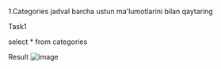 1.Categories jadval barcha ustun ma'lumotlarini bilan qaytaring

Task1

select * from categories

Result
![image](https://user-images.githubusercontent.com/122611579/221095800-9b7779ec-4167-4f3d-a4c0-9af892770204.png)


